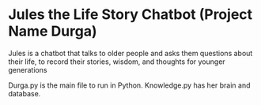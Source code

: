 # Jules the Life Story Chatbot (Project Name Durga)

Jules is a chatbot that talks to older people and asks them questions about their life, to record their stories, wisdom, and thoughts for younger generations

Durga.py is the main file to run in Python.
Knowledge.py has her brain and database.
